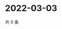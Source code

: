 # 2022-03-03

共 0 条

<!-- BEGIN WEIBO -->
<!-- 最后更新时间 Thu Mar 03 2022 20:08:32 GMT+0800 (China Standard Time) -->

<!-- END WEIBO -->
